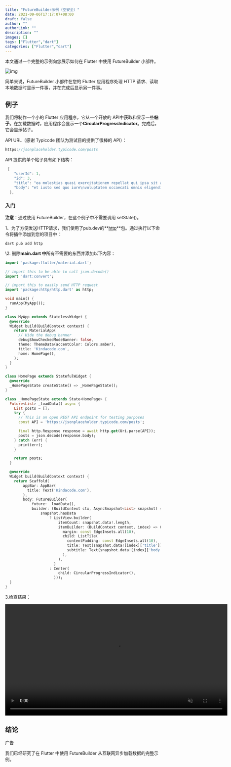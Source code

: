 ```yaml
---
title: "FutureBuilder示例（空安全）"
date: 2021-09-06T17:17:07+08:00
draft: false
author: ""
authorLink: ""
description: ""
images: []
tags: ["Flutter","dart"]
categories: ["Flutter","dart"]
---
```


本文通过一个完整的示例向您展示如何在 Flutter 中使用 FutureBuilder 小部件。

![img](https://luckly007.oss-cn-beijing.aliyuncs.com/image/Screen-Shot-2020-11-07-at-22.55.59.jpg)

简单来说，FutureBuilder 小部件在您的 Flutter 应用程序处理 HTTP 请求、读取本地数据时显示一件事，并在完成后显示另一件事。

## **例子**

我们将制作一个小的 Flutter 应用程序，它从一个开放的 API中获取和显示一些**帖子**。在加载数据时，应用程序会显示一个**CircularProgressIndicator**。完成后，它会显示帖子。

API URL（感谢 Typicode 团队为测试目的提供了很棒的 API）：

```dart
https://jsonplaceholder.typicode.com/posts
```

API 提供的单个帖子具有如下结构：

```dart
 {
    "userId": 1,
    "id": 3,
    "title": "ea molestias quasi exercitationem repellat qui ipsa sit aut",
    "body": "et iusto sed quo iure\nvoluptatem occaecati omnis eligendi aut ad\nvoluptatem doloribus vel accusantium quis pariatur\nmolestiae porro eius odio et labore et velit aut"
  },
```

### **入门**

**注意**：通过使用 FutureBuilder，在这个例子中不需要调用 setState()。

1、为了方便发送HTTP请求，我们使用了pub.dev的**[http](https://pub.dev/packages/http/install)**包。通过执行以下命令将插件添加到您的项目中：

```
dart pub add http
```

\2. 删除**main.dart 中**所有不需要的东西并添加以下内容：

```dart
import 'package:flutter/material.dart';

// import this to be able to call json.decode()
import 'dart:convert';

// import this to easily send HTTP request
import 'package:http/http.dart' as http;

void main() {
  runApp(MyApp());
}

class MyApp extends StatelessWidget {
  @override
  Widget build(BuildContext context) {
    return MaterialApp(
      // Hide the debug banner
      debugShowCheckedModeBanner: false,
      theme: ThemeData(accentColor: Colors.amber),
      title: 'Kindacode.com',
      home: HomePage(),
    );
  }
}

class HomePage extends StatefulWidget {
  @override
  _HomePageState createState() => _HomePageState();
}

class _HomePageState extends State<HomePage> {
  Future<List> _loadData() async {
    List posts = [];
    try {
      // This is an open REST API endpoint for testing purposes
      const API = 'https://jsonplaceholder.typicode.com/posts';

      final http.Response response = await http.get(Uri.parse(API));
      posts = json.decode(response.body);
    } catch (err) {
      print(err);
    }

    return posts;
  }

  @override
  Widget build(BuildContext context) {
    return Scaffold(
        appBar: AppBar(
          title: Text('Kindacode.com'),
        ),
        body: FutureBuilder(
            future: _loadData(),
            builder: (BuildContext ctx, AsyncSnapshot<List> snapshot) =>
                snapshot.hasData
                    ? ListView.builder(
                        itemCount: snapshot.data!.length,
                        itemBuilder: (BuildContext context, index) => Card(
                          margin: const EdgeInsets.all(10),
                          child: ListTile(
                            contentPadding: const EdgeInsets.all(10),
                            title: Text(snapshot.data![index]['title']),
                            subtitle: Text(snapshot.data![index]['body']),
                          ),
                        ),
                      )
                    : Center(
                        child: CircularProgressIndicator(),
                      )));
  }
}
```

3.检查结果：



<video class="" autoplay="" controls="" loop="" muted="" data-lazy-type="video" data-src="https://www.kindacode.com/wp-content/uploads/2020/11/Flutter-Future-Builder.mp4" src="https://www.kindacode.com/wp-content/uploads/2020/11/Flutter-Future-Builder.mp4" __idm_id__="686264321" style="margin: 0px; padding: 0px; box-sizing: border-box; width: 720px;"></video>

## 结论

广告

我们已经研究了在 Flutter 中使用 FutureBuilder 从互联网异步加载数据的完整示例。
